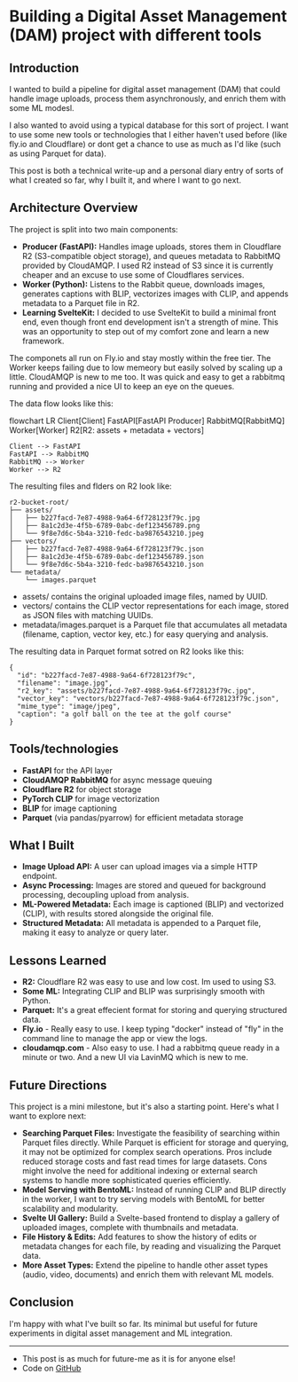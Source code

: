 # Building a Digital Asset Management (DAM) project with different tools

## Introduction

I wanted to build a pipeline for digital asset management (DAM) that could handle image uploads, process them asynchronously, and enrich them with some ML modesl.

I also wanted to avoid using a typical database for this sort of project. I want to use some new tools or technologies that I either haven't used before (like fly.io and Cloudflare) or dont get a chance to use as much as I'd like (such as using Parquet for data).

 This post is both a technical write-up and a personal diary entry of sorts of what I created so far, why I built it, and where I want to go next.

## Architecture Overview

The project is split into two main components:

- **Producer (FastAPI):** Handles image uploads, stores them in Cloudflare R2 (S3-compatible object storage), and queues metadata to RabbitMQ provided by CloudAMQP. I used R2 instead of S3 since it is currently cheaper and an excuse to use some of Cloudflares services.
- **Worker (Python):** Listens to the Rabbit queue, downloads images, generates captions with BLIP, vectorizes images with CLIP, and appends metadata to a Parquet file in R2.
- **Learning SvelteKit:** I decided to use SvelteKit to build a minimal front end, even though front end development isn't a strength of mine. This was an opportunity to step out of my comfort zone and learn a new framework.

The componets all run on Fly.io and stay mostly within the free tier. The Worker keeps failing due to low memeory but easily solved by scaling up a little. CloudAMQP is new to me too. It was quick and easy to get a rabbitmq running and provided a nice UI to keep an eye on the queues.

The data flow looks like this:

<div class="mermaid">
flowchart LR
    Client[Client]
    FastAPI[FastAPI Producer]
    RabbitMQ[RabbitMQ]
    Worker[Worker]
    R2[R2: assets + metadata + vectors]

    Client --> FastAPI
    FastAPI --> RabbitMQ
    RabbitMQ --> Worker
    Worker --> R2
</div>

The resulting files and flders on R2 look like:

```
r2-bucket-root/
├── assets/
│   ├── b227facd-7e87-4988-9a64-6f728123f79c.jpg
│   ├── 8a1c2d3e-4f5b-6789-0abc-def123456789.png
│   └── 9f8e7d6c-5b4a-3210-fedc-ba9876543210.jpeg
├── vectors/
│   ├── b227facd-7e87-4988-9a64-6f728123f79c.json
│   ├── 8a1c2d3e-4f5b-6789-0abc-def123456789.json
│   └── 9f8e7d6c-5b4a-3210-fedc-ba9876543210.json
└── metadata/
    └── images.parquet
```

* assets/ contains the original uploaded image files, named by UUID.
* vectors/ contains the CLIP vector representations for each image, stored as JSON files with matching UUIDs.
* metadata/images.parquet is a Parquet file that accumulates all metadata (filename, caption, vector key, etc.) for easy querying and analysis.

The resulting data in Parquet format sotred on R2 looks like this:

```
{
  "id": "b227facd-7e87-4988-9a64-6f728123f79c",
  "filename": "image.jpg",
  "r2_key": "assets/b227facd-7e87-4988-9a64-6f728123f79c.jpg",
  "vector_key": "vectors/b227facd-7e87-4988-9a64-6f728123f79c.json",
  "mime_type": "image/jpeg",
  "caption": "a golf ball on the tee at the golf course"
}
```

## Tools/technologies

- **FastAPI** for the API layer
- **CloudAMQP RabbitMQ** for async message queuing
- **Cloudflare R2** for object storage
- **PyTorch CLIP** for image vectorization
- **BLIP** for image captioning
- **Parquet** (via pandas/pyarrow) for efficient metadata storage

## What I Built

- **Image Upload API:** A user can upload images via a simple HTTP endpoint.
- **Async Processing:** Images are stored and queued for background processing, decoupling upload from analysis.
- **ML-Powered Metadata:** Each image is captioned (BLIP) and vectorized (CLIP), with results stored alongside the original file.
- **Structured Metadata:** All metadata is appended to a Parquet file, making it easy to analyze or query later.

## Lessons Learned

- **R2:** Cloudflare R2 was easy to use and low cost. Im used to using S3.
- **Some ML:** Integrating CLIP and BLIP was surprisingly smooth with Python.
- **Parquet:** It's a great effecient format for storing and querying structured data.
- **Fly.io** - Really easy to use. I keep typing "docker" instead of "fly" in the command line to manage the app or view the logs.
- **cloudamqp.com** - Also easy to use. I had a rabbitmq queue ready in a minute or two. And a new UI via LavinMQ which is new to me.

## Future Directions

This project is a mini milestone, but it's also a starting point. Here's what I want to explore next:

- **Searching Parquet Files:** Investigate the feasibility of searching within Parquet files directly. While Parquet is efficient for storage and querying, it may not be optimized for complex search operations. Pros include reduced storage costs and fast read times for large datasets. Cons might involve the need for additional indexing or external search systems to handle more sophisticated queries efficiently.
- **Model Serving with BentoML:** Instead of running CLIP and BLIP directly in the worker, I want to try serving models with BentoML for better scalability and modularity.
- **Svelte UI Gallery:** Build a Svelte-based frontend to display a gallery of uploaded images, complete with thumbnails and metadata.
- **File History & Edits:** Add features to show the history of edits or metadata changes for each file, by reading and visualizing the Parquet data.
- **More Asset Types:** Extend the pipeline to handle other asset types (audio, video, documents) and enrich them with relevant ML models.

## Conclusion

I'm happy with what I've built so far. Its minimal but useful for future experiments in digital asset management and ML integration.

---

* This post is as much for future-me as it is for anyone else!
* Code on [GitHub](https://github.com/gordonmurray/dam-pipeline-fastapi-clip)